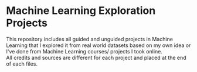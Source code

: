 # Machine Learning Exploration Projects 
This repository includes all guided and unguided projects in Machine Learning that I explored it from real world datasets based on my own idea or I've done from Machine Learning courses/ projects I took online.  
All credits and sources are different for each project and placed at the end of each files.
